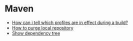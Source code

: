 # Maven
- [How can i tell which profiles are in effect during a build?](./software-development/maven/how-can-i-tell-which-profiles-are-in-effect-during-a-build.md)
- [How to purge local repository](./software-development/maven/how-to-purge-local-repository.md)
- [Show dependency tree](./software-development/maven/show-dependency-tree.md)
